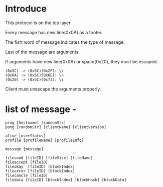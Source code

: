 # Introduce

This protocol is on the tcp layer

Every message has new line(0x0A) as a footer.

The fisrt word of message indicates the type of message.

Last of the message are arguments.

If arguments have new line(0x0A) or space(0x20), they must be escaped.

```
(0x5C) -> (0x5C)(0x2F): \/
(0x0A) -> (0x5C)(0x6E): \n
(0x20) -> (0x5C)(0x73): \s
```

Client must unescape the arguments properly.


# list of message -

```
ping [hostname] [randomStr] 
pong [randomStr] [clientName] [clientVersion] 

alive [userStatus] 
profile [profileName] [profileInfo] 

message [message] 

filesend [fileID] [fileSize] [fileName] 
fileaccept [fileID] 
fileokay  [fileID] [blockIndex] 
fileerror [fileID] [blockIndex] 
filecancle [fileID] 
filedata [fileID] [blockIndex] [blockHash] [blockData]
```